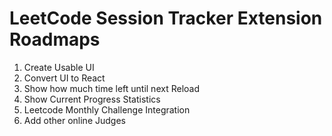 # LeetCode Session Tracker Extension Roadmaps

1. Create Usable UI
2. Convert UI to React
3. Show how much time left until next Reload
4. Show Current Progress Statistics
5. Leetcode Monthly Challenge Integration
6. Add other online Judges
